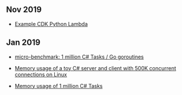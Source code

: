 ## Nov 2019

* [Example CDK Python Lambda](cdk_python_lambda/)

## Jan 2019

* [micro-benchmark: 1 million C# Tasks / Go goroutines](dotnet_toy_task_vs_go/)

* [Memory usage of a toy C# server and client with 500K concurrent connections on Linux](dotnet_client_server/)

* [Memory usage of 1 million C# Tasks](dotnet_task_memory_usage/)


